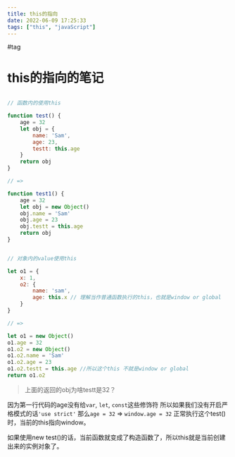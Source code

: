 ```yaml
---
title: this的指向
date: 2022-06-09 17:25:33
tags: ["this", "javaScript"]
---
```

#tag

# this的指向的笔记

```js

// 函数内的使用this

function test() {
    age = 32
    let obj = {
        name: 'Sam',
        age: 23,
        testt: this.age
    }
    return obj
}

// => 

function test1() {
    age = 32
    let obj = new Object()
    obj.name = 'Sam'
    obj.age = 23
    obj.testt = this.age
    return obj
}


// 对象内的value使用this

let o1 = {
    x: 1,
    o2: {
        name: 'sam',
        age: this.x // 理解当作普通函数执行的this，也就是window or global
    }
}

// =>

let o1 = new Object()
o1.age = 32
o1.o2 = new Object()
o1.o2.name = 'Sam'
o1.o2.age = 23
o1.o2.testt = this.age //所以这个this 不就是window or global
return o1.o2

```

> 上面的返回的obj为啥testt是32？

因为第一行代码的age没有给`var`, `let`,  `const`这些修饰符
所以如果我们没有开启严格模式的话`'use strict'` 
那么`age = 32` => `window.age = 32` 
正常执行这个test()时，当前的this指向window。

如果使用new test()的话，当前函数就变成了构造函数了，所以this就是当前创建出来的实例对象了。
